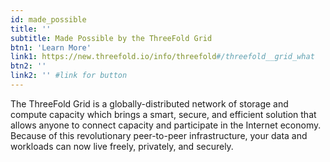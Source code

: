```yaml
---
id: made_possible
title: ''
subtitle: Made Possible by the ThreeFold Grid
btn1: 'Learn More'
link1: https://new.threefold.io/info/threefold#/threefold__grid_what
btn2: ''
link2: '' #link for button
---
```


The ThreeFold Grid is a globally-distributed network of storage and compute capacity which brings a smart, secure, and efficient solution that allows anyone to connect capacity and participate in the Internet economy. Because of this revolutionary peer-to-peer infrastructure, your data and workloads can now live freely, privately, and securely.
